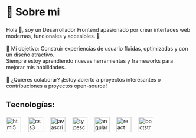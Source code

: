 <h1 align="left">👋 Sobre mi</h1>

###

<p align="left">Hola 👋, soy un Desarrollador Frontend apasionado por crear interfaces web modernas, funcionales y accesibles. 🚀<br><br>🌟 Mi objetivo: Construir experiencias de usuario fluidas, optimizadas y con un diseño atractivo.<br>Siempre estoy aprendiendo nuevas herramientas y frameworks para mejorar mis habilidades.<br><br>💬 ¿Quieres colaborar? ¡Estoy abierto a proyectos interesantes o contribuciones a proyectos open-source!</p>

###

<h2 align="left">Tecnologías:</h2>

###

<div align="left">
  <img src="https://cdn.jsdelivr.net/gh/devicons/devicon/icons/html5/html5-original.svg" height="40" alt="html5 logo"  />
  <img width="12" />
  <img src="https://cdn.jsdelivr.net/gh/devicons/devicon/icons/css3/css3-original.svg" height="40" alt="css3 logo"  />
  <img width="12" />
  <img src="https://cdn.jsdelivr.net/gh/devicons/devicon/icons/javascript/javascript-original.svg" height="40" alt="javascript logo"  />
  <img width="12" />
  <img src="https://cdn.jsdelivr.net/gh/devicons/devicon/icons/typescript/typescript-original.svg" height="40" alt="typescript logo"  />
  <img width="12" />
  <img src="https://cdn.jsdelivr.net/gh/devicons/devicon/icons/angularjs/angularjs-original.svg" height="40" alt="angularjs logo"  />
  <img width="12" />
  <img src="https://cdn.jsdelivr.net/gh/devicons/devicon/icons/react/react-original.svg" height="40" alt="react logo"  />
  <img width="12" />
  <img src="https://cdn.jsdelivr.net/gh/devicons/devicon/icons/bootstrap/bootstrap-original.svg" height="40" alt="bootstrap logo"  />
</div>

###
